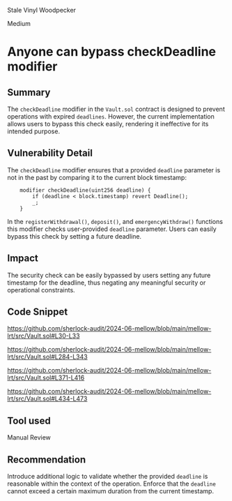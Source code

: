 Stale Vinyl Woodpecker

Medium

# Anyone can bypass checkDeadline modifier

## Summary

The `checkDeadline` modifier in the `Vault.sol` contract is designed to prevent operations with expired `deadlines`. However, the current implementation allows users to bypass this check easily, rendering it ineffective for its intended purpose.

## Vulnerability Detail

The `checkDeadline` modifier ensures that a provided `deadline` parameter is not in the past by comparing it to the current block timestamp:

```solidity
    modifier checkDeadline(uint256 deadline) {
        if (deadline < block.timestamp) revert Deadline();
        _;
    }
```

In the `registerWithdrawal()`, `deposit()`, and `emergencyWithdraw()` functions this modifier checks user-provided `deadline` parameter. Users can easily bypass this check by setting a future deadline.

## Impact

The security check can be easily bypassed by users setting any future timestamp for the deadline, thus negating any meaningful security or operational constraints.

## Code Snippet

https://github.com/sherlock-audit/2024-06-mellow/blob/main/mellow-lrt/src/Vault.sol#L30-L33

https://github.com/sherlock-audit/2024-06-mellow/blob/main/mellow-lrt/src/Vault.sol#L284-L343

https://github.com/sherlock-audit/2024-06-mellow/blob/main/mellow-lrt/src/Vault.sol#L371-L416

https://github.com/sherlock-audit/2024-06-mellow/blob/main/mellow-lrt/src/Vault.sol#L434-L473

## Tool used

Manual Review

## Recommendation

Introduce additional logic to validate whether the provided `deadline` is reasonable within the context of the operation. Enforce that the `deadline` cannot exceed a certain maximum duration from the current timestamp.

